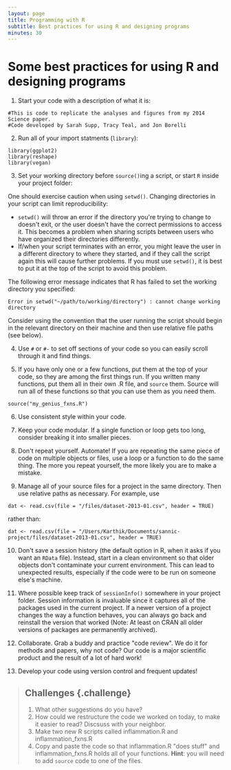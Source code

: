 ```yaml
---
layout: page
title: Programming with R
subtitle: Best practices for using R and designing programs
minutes: 30
---
```




# Some best practices for using R and designing programs

1. Start your code with a description of what it is:


~~~{.r}
#This is code to replicate the analyses and figures from my 2014 Science paper.
#Code developed by Sarah Supp, Tracy Teal, and Jon Borelli
~~~

2. Run all of your import statments (`library`):


~~~{.r}
library(ggplot2)
library(reshape)
library(vegan)
~~~

3. Set your working directory before `source()`ing a script, or start `R` inside your project folder:

One should exercise caution when using `setwd()`. Changing directories in your script can limit reproducibility:

* `setwd()` will throw an error if the directory you're trying to change to doesn't exit, or the user doesn't have the correct permissions to access it. This becomes a problem when sharing scripts between users who have organized their directories differently.
* If/when your script terminates with an error, you might leave the user in a different directory to where they started, and if they call the script again this will cause further problems. If you must use `setwd()`, it is best to put it at the top of the script to avoid this problem.

The following error message indicates that R has failed to set the working directory you specified:

```
Error in setwd("~/path/to/working/directory") : cannot change working directory
```

Consider using the convention that the user running the script should begin in the relevant directory on their machine and then use relative file paths (see below). 

4. Use `#` or `#-` to set off sections of your code so you can easily scroll through it and find things.

5. If you have only one or a few functions, put them at the top of your code, so they are among the first things run. If you written many functions, put them all in their own .R file, and `source` them. Source will run all of these functions so that you can use them as you need them.


~~~{.r}
source("my_genius_fxns.R")
~~~

6. Use consistent style within your code.

7. Keep your code modular. If a single function or loop gets too long, consider breaking it into smaller pieces.

8. Don't repeat yourself. Automate! If you are repeating the same piece of code on multiple objects or files, use a loop or a function to do the same thing. The more you repeat yourself, the more likely you are to make a mistake.

9. Manage all of your source files for a project in the same directory. Then use relative paths as necessary. For example, use


~~~{.r}
dat <- read.csv(file = "/files/dataset-2013-01.csv", header = TRUE)
~~~

rather than:


~~~{.r}
dat <- read.csv(file = "/Users/Karthik/Documents/sannic-project/files/dataset-2013-01.csv", header = TRUE)
~~~

10. Don't save a session history (the default option in R, when it asks if you want an `RData` file). Instead, start in a clean environment so that older objects don't contaminate your current environment. This can lead to unexpected results, especially if the code were to be run on someone else's machine.

11. Where possible keep track of `sessionInfo()` somewhere in your project folder. Session information is invaluable since it captures all of the packages used in the current project. If a newer version of a project changes the way a function behaves, you can always go back and reinstall the version that worked (Note: At least on CRAN all older versions of packages are permanently archived).

12. Collaborate. Grab a buddy and practice "code review". We do it for methods and papers, why not code? Our code is a major scientific product and the result of a lot of hard work!

13. Develop your code using version control and frequent updates!

> ## Challenges {.challenge}
>
> 1. What other suggestions do you have?
> 2. How could we restructure the code we worked on today, to make it easier to read? Discsuss with your neighbor.
> 3. Make two new R scripts called inflammation.R and inflammation_fxns.R
> 4. Copy and paste the code so that inflammation.R "does stuff" and inflammation_fxns.R holds all of your functions. __Hint__: you will need to add `source` code to one of the files.
